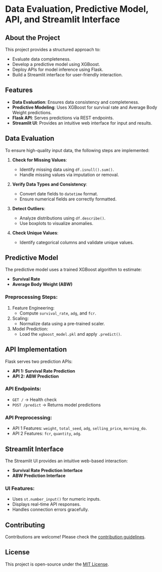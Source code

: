 # Data Evaluation, Predictive Model, API, and Streamlit Interface

## About the Project

This project provides a structured approach to:
- Evaluate data completeness.
- Develop a predictive model using XGBoost.
- Deploy APIs for model inference using Flask.
- Build a Streamlit interface for user-friendly interaction.

## Features

- **Data Evaluation**: Ensures data consistency and completeness.
- **Predictive Modeling**: Uses XGBoost for survival rate and Average Body Weight predictions.
- **Flask API**: Serves predictions via REST endpoints.
- **Streamlit UI**: Provides an intuitive web interface for input and results.

## Data Evaluation

To ensure high-quality input data, the following steps are implemented:

1. **Check for Missing Values**:
   - Identify missing data using `df.isnull().sum()`.
   - Handle missing values via imputation or removal.

2. **Verify Data Types and Consistency**:
   - Convert date fields to `datetime` format.
   - Ensure numerical fields are correctly formatted.

3. **Detect Outliers**:
   - Analyze distributions using `df.describe()`.
   - Use boxplots to visualize anomalies.

4. **Check Unique Values**:
   - Identify categorical columns and validate unique values.

## Predictive Model

The predictive model uses a trained XGBoost algorithm to estimate:

- **Survival Rate**
- **Average Body Weight (ABW)**

### Preprocessing Steps:
1. Feature Engineering:
   - Compute `survival_rate`, `adg`, and `fcr`.
2. Scaling:
   - Normalize data using a pre-trained scaler.
3. Model Prediction:
   - Load the `xgboost_model.pkl` and apply `.predict()`.

## API Implementation

Flask serves two prediction APIs:

- **API 1: Survival Rate Prediction**
- **API 2: ABW Prediction**

### API Endpoints:
- `GET /` → Health check
- `POST /predict` → Returns model predictions

### API Preprocessing:
- API 1 Features: `weight`, `total_seed`, `adg`, `selling_price`, `morning_do`.
- API 2 Features: `fcr`, `quantity`, `adg`.

## Streamlit Interface

The Streamlit UI provides an intuitive web-based interaction:

- **Survival Rate Prediction Interface**
- **ABW Prediction Interface**

### UI Features:
- Uses `st.number_input()` for numeric inputs.
- Displays real-time API responses.
- Handles connection errors gracefully.

## Contributing

Contributions are welcome! Please check the [contribution guidelines](https://github.com/your-repo/contribute).

## License

This project is open-source under the [MIT License](https://opensource.org/licenses/MIT).


